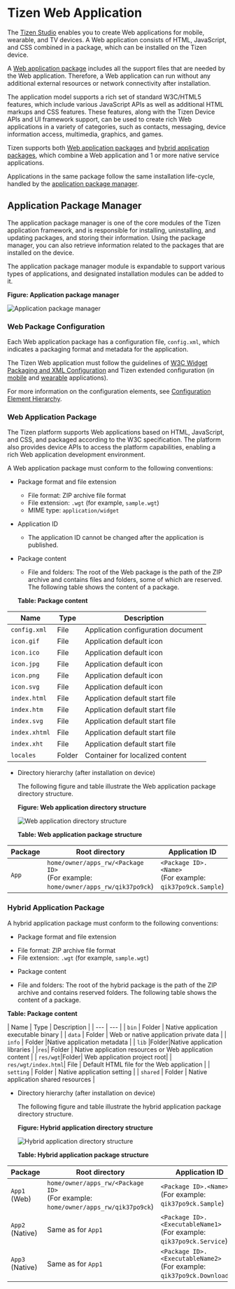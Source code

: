 
# Tizen Web Application

The [Tizen Studio](../tizen-studio/index.md)
enables you to create Web applications for mobile, wearable, and TV
devices. A Web application consists of HTML, JavaScript, and CSS
combined in a package, which can be installed on the Tizen device.

A [Web application package](./tutorials/process/app-dev-process.md#package)
includes all the support files that are needed by the Web application.
Therefore, a Web application can run without any additional external
resources or network connectivity after installation.

The application model supports a rich set of standard W3C/HTML5
features, which include various JavaScript APIs as well as additional
HTML markups and CSS features. These features, along with the Tizen
Device APIs and UI framework support, can be used to create rich Web
applications in a variety of categories, such as contacts, messaging,
device information access, multimedia, graphics, and games.

Tizen supports both [Web application packages](#wap) and [hybrid
application packages](#hap), which combine a Web application and 1 or
more native service applications.

Applications in the same package follow the same installation
life-cycle, handled by the [application package manager](#package).

<a name="package"></a>
## Application Package Manager

The application package manager is one of the core modules of the Tizen
application framework, and is responsible for installing, uninstalling,
and updating packages, and storing their information. Using the package
manager, you can also retrieve information related to the packages that
are installed on the device.

The application package manager module is expandable to support various
types of applications, and designated installation modules can be added
to it.

**Figure: Application package manager**

![Application package
manager](./media/application_package_manager.png)

<a name="config"></a>
### Web Package Configuration

Each Web application package has a configuration file, `config.xml`,
which indicates a packaging format and metadata for the application.

The Tizen Web application must follow the guidelines of [W3C Widget
Packaging and XML
Configuration](https://www.w3.org/TR/2011/REC-widgets-20110927/) and
Tizen extended configuration (in
[mobile](../tizen-studio/web-tools/config-editor.md#mw_extend)
and
[wearable](../tizen-studio/web-tools/config-editor.md#ww_extend)
applications).

For more information on the configuration elements, see [Configuration
Element
Hierarchy](../tizen-studio/web-tools/config-editor.md#hierarchy).

<a name="wap"></a>
### Web Application Package

The Tizen platform supports Web applications based on HTML, JavaScript,
and CSS, and packaged according to the W3C specification. The platform
also provides device APIs to access the platform capabilities, enabling
a rich Web application development environment.

A Web application package must conform to the following conventions:

-   Package format and file extension
    -   File format: ZIP archive file format
    -   File extension: `.wgt` (for example, `sample.wgt`)
    -   MIME type: `application/widget`
-   Application ID
    -   The application ID cannot be changed after the application
        is published.
-   Package content  
    -   File and folders: The root of the Web package is the path of the     ZIP archive and contains files and folders, some of which       are reserved. The following table shows the content of       a package.

      **Table: Package content**


  | Name | Type | Description |
  | ----| ------|--------|
  | `config.xml` |File | Application configuration document |
  | `icon.gif` | File  | Application default icon |
  |  `icon.ico` | File  | Application default icon |
  |`icon.jpg`| File | Application default icon |
  | `icon.png` | File  | Application default icon |
  |  `icon.svg` | File  | Application default icon |
  |`index.html` | File  |  Application default start file |
  |  `index.htm`   | File  |  Application default start file |
  |  `index.svg`  | File  |  Application default start file |
  |  `index.xhtml`  | File  | Application default start file |
  |   `index.xht`   | File  | Application default start file |
  |  `locales`  | Folder | Container for localized content |

-   Directory hierarchy (after installation on device)

    The following figure and table illustrate the Web application
    package directory structure.

    **Figure: Web application directory structure**

    ![Web application directory
    structure](./media/web_app_directory_structure.png)

    **Table: Web application package structure**



  |  Package | Root directory | Application ID | Core XML file |
  | --- | --- | --- | --- |
  | `App` | `home/owner/apps_rw/<Package ID>` <br> (For example:<br> `home/owner/apps_rw/qik37po9ck`) | `<Package ID>.<Name>`<br> (For example:<br>   `qik37po9ck.Sample`) | `opt/share/packages/<Package ID>.xml` <br> (For example: <br>    `opt/share/packages/qik37po9ck.xml`) |

<a name="hap"></a>
### Hybrid Application Package

A hybrid application package must conform to the following conventions:

*   Package format and file extension
  -   File format: ZIP archive file format
  -   File extension: `.wgt` (for example, `sample.wgt`)
*   Package content
  -   File and folders: The root of the hybrid package is the path of   the ZIP archive and contains reserved folders. The following     table shows the content of a package.


  **Table: Package content**


 | Name  | Type | Description |
 | --- | --- |
 |  `bin` | Folder | Native application executable binary |
 |  `data` | Folder | Web or native application private data |
 | `info` | Folder |Native application metadata |
 | `lib` |Folder|Native application libraries |
 |`res`| Folder | Native application resources or Web application content |
 |  `res/wgt`|Folder| Web application project root|
 |  `res/wgt/index.html`| File |  Default HTML file for the Web application |
 |   `setting`   |     Folder |  Native application setting |
 |    `shared` |   Folder | Native application shared resources |

-   Directory hierarchy (after installation on device)

    The following figure and table illustrate the hybrid application
    package directory structure.

    **Figure: Hybrid application directory structure**

    ![Hybrid application directory
    structure](./media/hybrid_app_package_manager.png)

    **Table: Hybrid application package structure**


  | Package | Root directory | Application ID | Core XML file    |
  | --- | --- | --- | --- |
  | `App1`<br>(Web) |  `home/owner/apps_rw/<Package ID>` <br> (For example:  <br>    `home/owner/apps_rw/qik37po9ck`)  |  `<Package ID>.<Name>`     <br>   (For example:  <br> `qik37po9ck.Sample`)    |  `opt/share/packages/<Package ID>.xml`        <br>  (For example: <br> `opt/share/packages/qik37po9ck.xml`)  |
  |  `App2` <br> (Native) |   Same as for `App1` |   `<Package ID>.<ExecutableName1>`<br>   (For example:<br>     `qik37po9ck.Service`)  |   Same as for `App1` |
  |   `App3` <br> (Native) |  Same as for `App1` |   `<Package ID>.<ExecutableName2>` <br>  (For example: <br>     `qik37po9ck.Downloader`)     |  Same as for `App1` |
